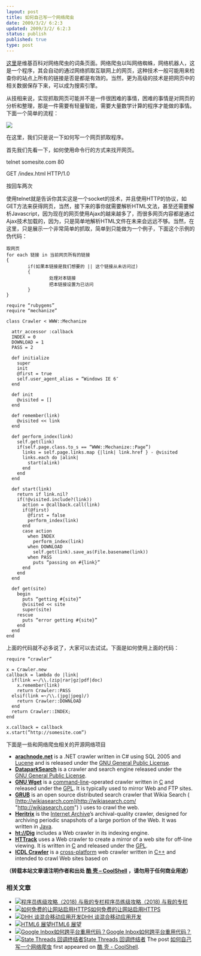 ```yaml
---
layout: post
title: 如何自己写一个网络爬虫
date: 2009/3/2/ 6:2:3
updated: 2009/3/2/ 6:2:3
status: publish
published: true
type: post
---
```


[这里](http://en.wikipedia.org/wiki/Web_spider)是维基百科对网络爬虫的词条页面。网络爬虫以叫网络蜘蛛，网络机器人，这是一个程序，其会自动的通过网络抓取互联网上的网页，这种技术一般可能用来检查你的站点上所有的链接是否是都是有效的。当然，更为高级的技术是把网页中的相关数据保存下来，可以成为搜索引擎。


从技相来说，实现抓取网页可能并不是一件很困难的事情，困难的事情是对网页的分析和整理，那是一件需要有轻量智能，需要大量数学计算的程序才能做的事情。下面一个简单的流程：



![](http://upload.wikimedia.org/wikipedia/commons/thumb/d/df/WebCrawlerArchitecture.svg/500px-WebCrawlerArchitecture.svg.png)


在这里，我们只是说一下如何写一个网页抓取程序。


首先我们先看一下，如何使用命令行的方式来找开网页。


telnet somesite.com 80  

GET /index.html HTTP/1.0  

按回车两次


使用telnet就是告诉你其实这是一个socket的技术，并且使用HTTP的协议，如GET方法来获得网页，当然，接下来的事你就需要解析HTML文法，甚至还需要解析Javascript，因为现在的网页使用Ajax的越来越多了，而很多网页内容都是通过Ajax技术加载的，因为，只是简单地解析HTML文件在未来会远远不够。当然，在这里，只是展示一个非常简单的抓取，简单到只能做为一个例子，下面这个示例的伪代码：



```
取网页
for each 链接 in 当前网页所有的链接
{
        if(如果本链接是我们想要的 || 这个链接从未访问过)
        {
                处理对本链接
                把本链接设置为已访问
        }
}
```


```
require “rubygems”
require “mechanize”

class Crawler < WWW::Mechanize

  attr_accessor :callback
  INDEX = 0
  DOWNLOAD = 1
  PASS = 2

  def initialize
    super
    init
    @first = true
    self.user_agent_alias = “Windows IE 6″
  end

  def init
    @visited = []
  end

  def remember(link)
    @visited << link
  end

  def perform_index(link)
    self.get(link)
    if(self.page.class.to_s == “WWW::Mechanize::Page”)
      links = self.page.links.map {|link| link.href } - @visited
      links.each do |alink|
        start(alink)
      end
    end
  end

  def start(link)
    return if link.nil?
    if(!@visited.include?(link))
      action = @callback.call(link)
      if(@first)
        @first = false
        perform_index(link)
      end
      case action
        when INDEX
          perform_index(link)
        when DOWNLOAD
          self.get(link).save_as(File.basename(link))
        when PASS
          puts “passing on #{link}”
      end
    end
  end

  def get(site)
    begin
      puts “getting #{site}”
      @visited << site
      super(site)
    rescue
      puts “error getting #{site}”
    end
  end
end
```

上面的代码就不必多说了，大家可以去试试。下面是如何使用上面的代码：



```
require “crawler”

x = Crawler.new
callback = lambda do |link|
  if(link =~/\\.(zip|rar|gz|pdf|doc)
    x.remember(link)
    return Crawler::PASS
  elsif(link =~/\\.(jpg|jpeg)/)
    return Crawler::DOWNLOAD
  end
  return Crawler::INDEX;
end

x.callback = callback
x.start(”http://somesite.com”)
```

下面是一些和网络爬虫相关的开源网络项目


* [**arachnode.net**](http://arachnode.net/ "http://arachnode.net") is a .NET crawler written in C# using SQL 2005 and [Lucene](http://en.wikipedia.org/wiki/Lucene "Lucene") and is released under the [GNU General Public License](http://en.wikipedia.org/wiki/GNU_General_Public_License "GNU General Public License").
* **[DataparkSearch](http://en.wikipedia.org/wiki/DataparkSearch "DataparkSearch")** is a crawler and search engine released under the [GNU General Public License](http://en.wikipedia.org/wiki/GNU_General_Public_License "GNU General Public License").
* **[GNU Wget](http://en.wikipedia.org/wiki/Wget "Wget")** is a [command-line](http://en.wikipedia.org/wiki/Command_line_interface "Command line interface")-operated crawler written in [C](http://en.wikipedia.org/wiki/C_%28programming_language%29 "C (programming language)") and released under the [GPL](http://en.wikipedia.org/wiki/GNU_General_Public_License "GNU General Public License"). It is typically used to mirror Web and FTP sites.
* **[GRUB](http://en.wikipedia.org/wiki/Grub_%28search_engine%29 "Grub (search engine)")** is an open source distributed search crawler that Wikia Search ( [http://wikiasearch.com](http://wikiasearch.com/ "http://wikiasearch.com") ) uses to crawl the web.
* **[Heritrix](http://en.wikipedia.org/wiki/Heritrix "Heritrix")** is the [Internet Archive](http://en.wikipedia.org/wiki/Internet_Archive "Internet Archive")’s archival-quality crawler, designed for archiving periodic snapshots of a large portion of the Web. It was written in [Java](http://en.wikipedia.org/wiki/Java_%28programming_language%29 "Java (programming language)").
* **[ht://Dig](http://en.wikipedia.org/wiki/Ht-//dig "Ht-//dig")** includes a Web crawler in its indexing engine.
* **[HTTrack](http://en.wikipedia.org/wiki/HTTrack "HTTrack")** uses a Web crawler to create a mirror of a web site for off-line viewing. It is written in [C](http://en.wikipedia.org/wiki/C_%28programming_language%29 "C (programming language)") and released under the [GPL](http://en.wikipedia.org/wiki/GNU_General_Public_License "GNU General Public License").
* **[ICDL Crawler](http://en.wikipedia.org/wiki/ICDL_crawling "ICDL crawling")** is a [cross-platform](http://en.wikipedia.org/wiki/Cross-platform "Cross-platform") web crawler written in [C++](http://en.wikipedia.org/wiki/C%2B%2B "C++") and intended to crawl Web sites based on




**（转载本站文章请注明作者和出处 [酷 壳 – CoolShell](https://coolshell.cn/) ，请勿用于任何商业用途）**



### 相关文章

* [![程序员练级攻略（2018)  与我的专栏](https://coolshell.cn/wp-content/uploads/2018/05/300x262-150x150.jpg)](https://coolshell.cn/articles/18360.html)[程序员练级攻略（2018) 与我的专栏](https://coolshell.cn/articles/18360.html)
* [![如何免费的让网站启用HTTPS](https://coolshell.cn/wp-content/uploads/2017/08/enable-https-banner-150x150.png)](https://coolshell.cn/articles/18094.html)[如何免费的让网站启用HTTPS](https://coolshell.cn/articles/18094.html)
* [![DHH 谈混合移动应用开发](https://coolshell.cn/wp-content/uploads/2014/12/1053-DHH-150x150.jpg)](https://coolshell.cn/articles/12225.html)[DHH 谈混合移动应用开发](https://coolshell.cn/articles/12225.html)
* [![HTML6 展望](https://coolshell.cn/wp-content/uploads/2014/12/html6-150x150.jpeg)](https://coolshell.cn/articles/12206.html)[HTML6 展望](https://coolshell.cn/articles/12206.html)
* [![Google Inbox如何跨平台重用代码？](https://coolshell.cn/wp-content/uploads/2014/11/inbox2-640x264-150x150.jpg)](https://coolshell.cn/articles/12136.html)[Google Inbox如何跨平台重用代码？](https://coolshell.cn/articles/12136.html)
* [![State Threads 回调终结者](https://coolshell.cn/wp-content/uploads/2014/10/edsm-150x150.gif)](https://coolshell.cn/articles/12012.html)[State Threads 回调终结者](https://coolshell.cn/articles/12012.html)
The post [如何自己写一个网络爬虫](https://coolshell.cn/articles/27.html) first appeared on [酷 壳 - CoolShell](https://coolshell.cn).